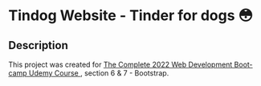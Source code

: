 # Tindog Website - Tinder for dogs 😳

## Description

This project was created for [The Complete 2022 Web Development Boot-camp Udemy Course
](https://www.udemy.com/course/the-complete-web-development-bootcamp/), section 6 &amp; 7 - Bootstrap.
